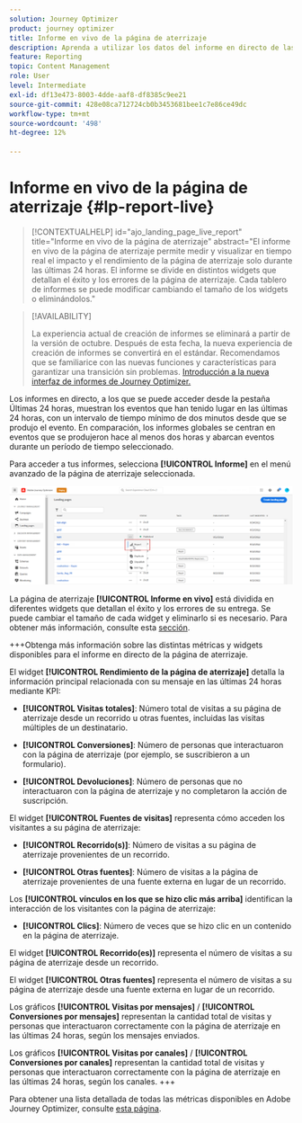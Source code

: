```yaml
---
solution: Journey Optimizer
product: journey optimizer
title: Informe en vivo de la página de aterrizaje
description: Aprenda a utilizar los datos del informe en directo de las páginas de aterrizaje
feature: Reporting
topic: Content Management
role: User
level: Intermediate
exl-id: df13e473-8003-4dde-aaf8-df8385c9ee21
source-git-commit: 428e08ca712724cb0b3453681bee1c7e86ce49dc
workflow-type: tm+mt
source-wordcount: '498'
ht-degree: 12%

---
```


# Informe en vivo de la página de aterrizaje {#lp-report-live}

>[!CONTEXTUALHELP]
>id="ajo_landing_page_live_report"
>title="Informe en vivo de la página de aterrizaje"
>abstract="El informe en vivo de la página de aterrizaje permite medir y visualizar en tiempo real el impacto y el rendimiento de la página de aterrizaje solo durante las últimas 24 horas. El informe se divide en distintos widgets que detallan el éxito y los errores de la página de aterrizaje. Cada tablero de informes se puede modificar cambiando el tamaño de los widgets o eliminándolos."

>[!AVAILABILITY]
>
>La experiencia actual de creación de informes se eliminará a partir de la versión de octubre. Después de esta fecha, la nueva experiencia de creación de informes se convertirá en el estándar. Recomendamos que se familiarice con las nuevas funciones y características para garantizar una transición sin problemas. [Introducción a la nueva interfaz de informes de Journey Optimizer.](report-gs-cja.md)

Los informes en directo, a los que se puede acceder desde la pestaña Últimas 24 horas, muestran los eventos que han tenido lugar en las últimas 24 horas, con un intervalo de tiempo mínimo de dos minutos desde que se produjo el evento. En comparación, los informes globales se centran en eventos que se produjeron hace al menos dos horas y abarcan eventos durante un período de tiempo seleccionado.

Para acceder a tus informes, selecciona **[!UICONTROL Informe]** en el menú avanzado de la página de aterrizaje seleccionada.

![](assets/landing_page_report.png)

La página de aterrizaje **[!UICONTROL Informe en vivo]** está dividida en diferentes widgets que detallan el éxito y los errores de su entrega. Se puede cambiar el tamaño de cada widget y eliminarlo si es necesario. Para obtener más información, consulte esta [sección](live-report.md).

+++Obtenga más información sobre las distintas métricas y widgets disponibles para el informe en directo de la página de aterrizaje.

El widget **[!UICONTROL Rendimiento de la página de aterrizaje]** detalla la información principal relacionada con su mensaje en las últimas 24 horas mediante KPI:

* **[!UICONTROL Visitas totales]**: Número total de visitas a su página de aterrizaje desde un recorrido u otras fuentes, incluidas las visitas múltiples de un destinatario.

* **[!UICONTROL Conversiones]**: Número de personas que interactuaron con la página de aterrizaje (por ejemplo, se suscribieron a un formulario).

* **[!UICONTROL Devoluciones]**: Número de personas que no interactuaron con la página de aterrizaje y no completaron la acción de suscripción.

El widget **[!UICONTROL Fuentes de visitas]** representa cómo acceden los visitantes a su página de aterrizaje:

* **[!UICONTROL Recorrido(s)]**: Número de visitas a su página de aterrizaje provenientes de un recorrido.

* **[!UICONTROL Otras fuentes]**: Número de visitas a la página de aterrizaje provenientes de una fuente externa en lugar de un recorrido.

Los **[!UICONTROL vínculos en los que se hizo clic más arriba]** identifican la interacción de los visitantes con la página de aterrizaje:

* **[!UICONTROL Clics]**: Número de veces que se hizo clic en un contenido en la página de aterrizaje.

El widget **[!UICONTROL Recorrido(es)]** representa el número de visitas a su página de aterrizaje desde un recorrido.

El widget **[!UICONTROL Otras fuentes]** representa el número de visitas a su página de aterrizaje desde una fuente externa en lugar de un recorrido.

Los gráficos **[!UICONTROL Visitas por mensajes]** / **[!UICONTROL Conversiones por mensajes]** representan la cantidad total de visitas y personas que interactuaron correctamente con la página de aterrizaje en las últimas 24 horas, según los mensajes enviados.

Los gráficos **[!UICONTROL Visitas por canales]** / **[!UICONTROL Conversiones por canales]** representan la cantidad total de visitas y personas que interactuaron correctamente con la página de aterrizaje en las últimas 24 horas, según los canales.
+++

Para obtener una lista detallada de todas las métricas disponibles en Adobe Journey Optimizer, consulte [esta página](live-report.md#list-of-components-live).

